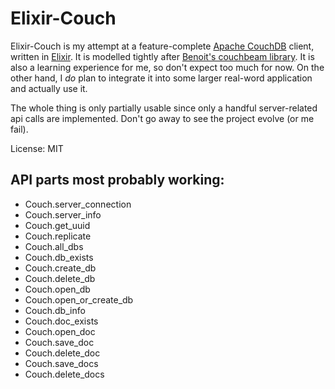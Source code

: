 # Elixir-Couch

Elixir-Couch is my attempt at a feature-complete [Apache CouchDB](http://couchdb.apache.org) client, written in [Elixir](http://elixir-lang.org).
It is modelled tightly after [Benoit's couchbeam library](https://github.com/benoitc/couchbeam). 
It is also a learning  experience for me, so don't expect too much for now. 
On the other hand, I _do_ plan to integrate it into some larger real-word application 
and actually use it.

The whole thing is only partially usable since only a handful server-related api calls
are implemented. Don't go away to see the project evolve (or me fail).

License: MIT

## API parts most probably working:

* Couch.server_connection
* Couch.server_info
* Couch.get_uuid
* Couch.replicate
* Couch.all_dbs
* Couch.db_exists
* Couch.create_db
* Couch.delete_db
* Couch.open_db
* Couch.open_or_create_db
* Couch.db_info
* Couch.doc_exists
* Couch.open_doc
* Couch.save_doc
* Couch.delete_doc
* Couch.save_docs
* Couch.delete_docs

